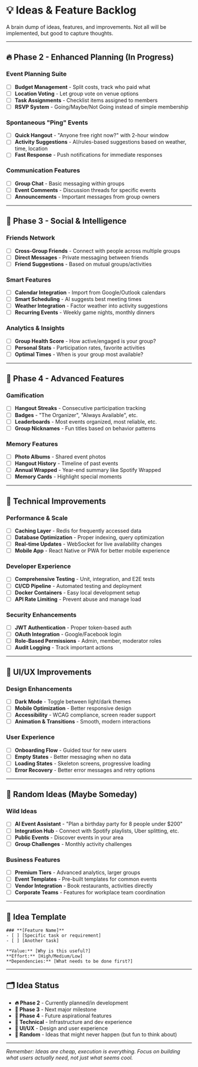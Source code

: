 # 💡 Ideas & Feature Backlog

A brain dump of ideas, features, and improvements. Not all will be implemented, but good to capture thoughts.

---

## 🔥 Phase 2 - Enhanced Planning (In Progress)

### **Event Planning Suite**
- [ ] **Budget Management** - Split costs, track who paid what
- [ ] **Location Voting** - Let group vote on venue options
- [ ] **Task Assignments** - Checklist items assigned to members
- [ ] **RSVP System** - Going/Maybe/Not Going instead of simple membership

### **Spontaneous "Ping" Events**
- [ ] **Quick Hangout** - "Anyone free right now?" with 2-hour window
- [ ] **Activity Suggestions** - AI/rules-based suggestions based on weather, time, location
- [ ] **Fast Response** - Push notifications for immediate responses

### **Communication Features**  
- [ ] **Group Chat** - Basic messaging within groups
- [ ] **Event Comments** - Discussion threads for specific events
- [ ] **Announcements** - Important messages from group owners

---

## 🌟 Phase 3 - Social & Intelligence

### **Friends Network**
- [ ] **Cross-Group Friends** - Connect with people across multiple groups
- [ ] **Direct Messages** - Private messaging between friends
- [ ] **Friend Suggestions** - Based on mutual groups/activities

### **Smart Features**
- [ ] **Calendar Integration** - Import from Google/Outlook calendars
- [ ] **Smart Scheduling** - AI suggests best meeting times
- [ ] **Weather Integration** - Factor weather into activity suggestions
- [ ] **Recurring Events** - Weekly game nights, monthly dinners

### **Analytics & Insights**
- [ ] **Group Health Score** - How active/engaged is your group?
- [ ] **Personal Stats** - Participation rates, favorite activities
- [ ] **Optimal Times** - When is your group most available?

---

## 🚀 Phase 4 - Advanced Features

### **Gamification**
- [ ] **Hangout Streaks** - Consecutive participation tracking
- [ ] **Badges** - "The Organizer", "Always Available", etc.
- [ ] **Leaderboards** - Most events organized, most reliable, etc.
- [ ] **Group Nicknames** - Fun titles based on behavior patterns

### **Memory Features**
- [ ] **Photo Albums** - Shared event photos
- [ ] **Hangout History** - Timeline of past events
- [ ] **Annual Wrapped** - Year-end summary like Spotify Wrapped
- [ ] **Memory Cards** - Highlight special moments

---

## 🔧 Technical Improvements

### **Performance & Scale**
- [ ] **Caching Layer** - Redis for frequently accessed data
- [ ] **Database Optimization** - Proper indexing, query optimization
- [ ] **Real-time Updates** - WebSocket for live availability changes
- [ ] **Mobile App** - React Native or PWA for better mobile experience

### **Developer Experience**
- [ ] **Comprehensive Testing** - Unit, integration, and E2E tests
- [ ] **CI/CD Pipeline** - Automated testing and deployment
- [ ] **Docker Containers** - Easy local development setup
- [ ] **API Rate Limiting** - Prevent abuse and manage load

### **Security Enhancements**
- [ ] **JWT Authentication** - Proper token-based auth
- [ ] **OAuth Integration** - Google/Facebook login
- [ ] **Role-Based Permissions** - Admin, member, moderator roles
- [ ] **Audit Logging** - Track important actions

---

## 🎨 UI/UX Improvements

### **Design Enhancements**
- [ ] **Dark Mode** - Toggle between light/dark themes  
- [ ] **Mobile Optimization** - Better responsive design
- [ ] **Accessibility** - WCAG compliance, screen reader support
- [ ] **Animation & Transitions** - Smooth, modern interactions

### **User Experience**
- [ ] **Onboarding Flow** - Guided tour for new users
- [ ] **Empty States** - Better messaging when no data
- [ ] **Loading States** - Skeleton screens, progressive loading
- [ ] **Error Recovery** - Better error messages and retry options

---

## 💭 Random Ideas (Maybe Someday)

### **Wild Ideas**
- [ ] **AI Event Assistant** - "Plan a birthday party for 8 people under $200"
- [ ] **Integration Hub** - Connect with Spotify playlists, Uber splitting, etc.
- [ ] **Public Events** - Discover events in your area
- [ ] **Group Challenges** - Monthly activity challenges

### **Business Features**
- [ ] **Premium Tiers** - Advanced analytics, larger groups
- [ ] **Event Templates** - Pre-built templates for common events
- [ ] **Vendor Integration** - Book restaurants, activities directly
- [ ] **Corporate Teams** - Features for workplace team coordination

---

## 📝 Idea Template

```
### **[Feature Name]**
- [ ] [Specific task or requirement]
- [ ] [Another task]

**Value:** [Why is this useful?]
**Effort:** [High/Medium/Low]
**Dependencies:** [What needs to be done first?]
```

---

## 🗂️ Idea Status

- **🔥 Phase 2** - Currently planned/in development
- **🌟 Phase 3** - Next major milestone  
- **🚀 Phase 4** - Future aspirational features
- **🔧 Technical** - Infrastructure and dev experience
- **🎨 UI/UX** - Design and user experience
- **💭 Random** - Ideas that might never happen (but fun to think about)

---

*Remember: Ideas are cheap, execution is everything. Focus on building what users actually need, not just what seems cool.*
